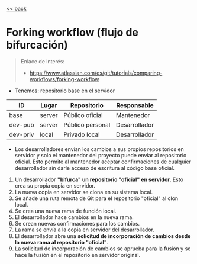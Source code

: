 [<< back](README.md)

# Forking workflow (flujo de bifurcación)

> Enlace de interés:
> * https://www.atlassian.com/es/git/tutorials/comparing-workflows/forking-workflow

* Tenemos: repositorio base en el servidor

| ID       | Lugar  | Repositorio      | Responsable   |
| -------- | ------ | ---------------- | ------------- |
| base     | server | Público oficial  | Mantenedor    |
| dev-pub  | server | Público personal | Desarrollador |
| dev-priv | local  | Privado local    | Desarrollador |

* Los desarrolladores envían los cambios a sus propios repositorios en servidor y solo el mantenedor del proyecto puede enviar al repositorio oficial. Esto permite al mantenedor aceptar confirmaciones de cualquier desarrollador sin darle acceso de escritura al código base oficial.

1. Un desarrollador **"bifurca" un repositorio "oficial" en servidor**. Esto crea su propia copia en servidor.
1. La nueva copia en servidor se clona en su sistema local.
1. Se añade una ruta remota de Git para el repositorio "oficial" al clon local.
1. Se crea una nueva rama de función local.
1. El desarrollador hace cambios en la nueva rama.
1. Se crean nuevas confirmaciones para los cambios.
1. La rama se envía a la copia en servidor del desarrollador.
1. El desarrollador abre una **solicitud de incorporación de cambios desde la nueva rama al repositorio "oficial"**.
1. La solicitud de incorporación de cambios se aprueba para la fusión y se hace la fusión en el repositorio en servidor original.
